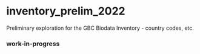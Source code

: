 # inventory_prelim_2022
Preliminary exploration for the GBC Biodata Inventory - country codes, etc.

### work-in-progress
